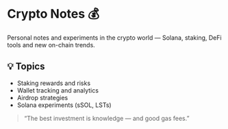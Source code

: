 # Crypto Notes 💰

Personal notes and experiments in the crypto world — Solana, staking, DeFi tools and new on-chain trends.

## 💡 Topics
- Staking rewards and risks
- Wallet tracking and analytics
- Airdrop strategies
- Solana experiments (sSOL, LSTs)

> “The best investment is knowledge — and good gas fees.”
